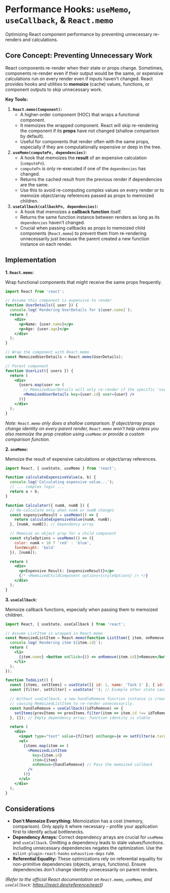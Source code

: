 # Performance Hooks: `useMemo`, `useCallback`, & `React.memo`

Optimizing React component performance by preventing unnecessary re-renders and calculations.

## Core Concept: Preventing Unnecessary Work

React components re-render when their state or props change. Sometimes, components re-render even if their output would be the same, or expensive calculations run on every render even if inputs haven't changed. React provides hooks and utilities to **memoize** (cache) values, functions, or component outputs to skip unnecessary work.

**Key Tools:**

1.  **`React.memo(Component)`:**
    *   A higher-order component (HOC) that wraps a functional component.
    *   It memoizes the wrapped component. React will skip re-rendering the component if its **props** have not changed (shallow comparison by default).
    *   Useful for components that render often with the same props, especially if they are computationally expensive or deep in the tree.
2.  **`useMemo(computeFn, dependencies)`:**
    *   A hook that memoizes the **result** of an expensive calculation (`computeFn`).
    *   `computeFn` is only re-executed if one of the `dependencies` has changed.
    *   Returns the cached result from the previous render if dependencies are the same.
    *   Use this to avoid re-computing complex values on every render or to memoize object/array references passed as props to memoized children.
3.  **`useCallback(callbackFn, dependencies)`:**
    *   A hook that memoizes a **callback function** itself.
    *   Returns the same function instance between renders as long as its `dependencies` haven't changed.
    *   Crucial when passing callbacks as props to memoized child components (`React.memo`) to prevent them from re-rendering unnecessarily just because the parent created a new function instance on each render.

## Implementation

**1. `React.memo`:**

Wrap functional components that might receive the same props frequently.

```jsx
import React from 'react';

// Assume this component is expensive to render
function UserDetails({ user }) {
  console.log(`Rendering UserDetails for ${user.name}`);
  return (
    <div>
      <p>Name: {user.name}</p>
      <p>Age: {user.age}</p>
    </div>
  );
}

// Wrap the component with React.memo
const MemoizedUserDetails = React.memo(UserDetails);

// Parent component
function UserList({ users }) {
  return (
    <div>
      {users.map(user => (
        // MemoizedUserDetails will only re-render if the specific 'user' prop object changes reference
        <MemoizedUserDetails key={user.id} user={user} />
      ))}
    </div>
  );
}
```
*Note: `React.memo` only does a shallow comparison. If object/array props change identity on every parent render, `React.memo` won't help unless you also memoize the prop creation using `useMemo` or provide a custom comparison function.*

**2. `useMemo`:**

Memoize the result of expensive calculations or object/array references.

```jsx
import React, { useState, useMemo } from 'react';

function calculateExpensiveValue(a, b) {
  console.log('Calculating expensive value...');
  // ... complex logic ...
  return a + b;
}

function Calculator({ numA, numB }) {
  // Re-calculate only when numA or numB changes
  const expensiveResult = useMemo(() => {
    return calculateExpensiveValue(numA, numB);
  }, [numA, numB]); // Dependency array

  // Memoize an object prop for a child component
  const styleOptions = useMemo(() => ({
    color: numA > 10 ? 'red' : 'blue',
    fontWeight: 'bold'
  }), [numA]);

  return (
    <div>
      <p>Expensive Result: {expensiveResult}</p>
      {/* <MemoizedChildComponent options={styleOptions} /> */}
    </div>
  );
}
```

**3. `useCallback`:**

Memoize callback functions, especially when passing them to memoized children.

```jsx
import React, { useState, useCallback } from 'react';

// Assume ListItem is wrapped in React.memo
const MemoizedListItem = React.memo(function ListItem({ item, onRemove }) {
  console.log(`Rendering item ${item.id}`);
  return (
    <li>
      {item.name} <button onClick={() => onRemove(item.id)}>Remove</button>
    </li>
  );
});

function TodoList() {
  const [items, setItems] = useState([{ id: 1, name: 'Task 1' }, { id: 2, name: 'Task 2' }]);
  const [filter, setFilter] = useState(''); // Example other state causing re-renders

  // Without useCallback, a new handleRemove function instance is created on every TodoList render,
  // causing MemoizedListItem to re-render unnecessarily.
  const handleRemove = useCallback((idToRemove) => {
    setItems(prevItems => prevItems.filter(item => item.id !== idToRemove));
  }, []); // Empty dependency array: function identity is stable

  return (
    <div>
      <input type="text" value={filter} onChange={e => setFilter(e.target.value)} placeholder="Filter..." />
      <ul>
        {items.map(item => (
          <MemoizedListItem
            key={item.id}
            item={item}
            onRemove={handleRemove} // Pass the memoized callback
          />
        ))}
      </ul>
    </div>
  );
}
```

## Considerations

*   **Don't Memoize Everything:** Memoization has a cost (memory, comparison). Only apply it where necessary – profile your application first to identify actual bottlenecks.
*   **Dependency Arrays:** Correct dependency arrays are crucial for `useMemo` and `useCallback`. Omitting a dependency leads to stale values/functions. Including unnecessary dependencies negates the optimization. Use the `eslint-plugin-react-hooks` `exhaustive-deps` rule.
*   **Referential Equality:** These optimizations rely on referential equality for non-primitive dependencies (objects, arrays, functions). Ensure dependencies don't change identity unnecessarily on parent renders.

*(Refer to the official React documentation on `React.memo`, `useMemo`, and `useCallback`: https://react.dev/reference/react)*